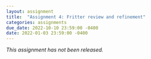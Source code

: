```yaml
---
layout: assignment
title:  "Assignment 4: Fritter review and refinement"
categories: assignments
due_date: 2022-10-10 23:59:00 -0400
date: 2022-01-03 23:59:00 -0400
---
```


*This assignment has not been released.*